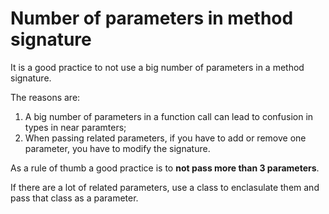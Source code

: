 # Number of parameters in method signature

It is a good practice to not use a big number of parameters in a method signature.

The reasons are:
1) A big number of parameters in a function call can lead to confusion in types in near paramters;
2) When passing related parameters, if you have to add or remove one parameter, you have to modify the signature.

As a rule of thumb a good practice is to **not pass more than 3 parameters**.

If there are a lot of related parameters, use a class to enclasulate them and pass that class as a parameter.

